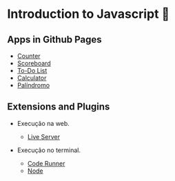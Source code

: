 # Introduction to Javascript 🚀

## Apps in Github Pages

- [Counter](https://heviane.github.io/javascript-intro/src/apps/counter/index.html)
- [Scoreboard](https://heviane.github.io/javascript-intro/src/apps/scoreboard/index.html)
- [To-Do List](https://heviane.github.io/javascript-intro/src/apps/to-do-list/index.html)
- [Calculator](https://heviane.github.io/javascript-intro/src/apps/calculator/index.html)
- [Palíndromo](https://heviane.github.io/javascript-intro/src/apps/palindromo/index.html)

## Extensions and Plugins

- Execução na web.
  - [Live Server](https://ritwickdey.github.io/vscode-live-server)

- Execução no terminal.
  - [Code Runner](https://marketplace.visualstudio.com/items?itemName=formulahendry.code-runner)
  - [Node](https://nodejs.org/en/)
